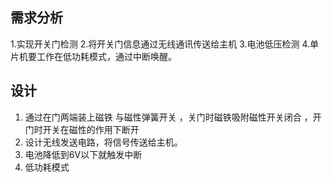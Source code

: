 ## 需求分析
1.实现开关门检测
2.将开关门信息通过无线通讯传送给主机
3.电池低压检测
4.单片机要工作在低功耗模式，通过中断唤醒。
## 设计
1. 通过在门两端装上磁铁 与磁性弹簧开关  ，关门时磁铁吸附磁性开关闭合 ，开门时开关在磁性的作用下断开
2. 设计无线发送电路，将信号传送给主机。
3. 电池降低到6V以下就触发中断
4. 低功耗模式